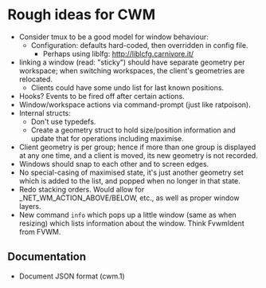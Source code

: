 Rough ideas for CWM
===================

* Consider tmux to be a good model for window behaviour:
  * Configuration:  defaults hard-coded, then overridden in config file.
    * Perhaps using liblfg:  http://liblcfg.carnivore.it/
* linking a window (read:  "sticky") should have separate
  geometry per workspace; when switching workspaces, the client's
  geometries are relocated.
  * Clients could have some undo list for last known positions.
* Hooks?  Events to be fired off after certain actions.
*  Window/workspace actions via command-prompt (just like ratpoison).
* Internal structs:
  * Don't use typedefs.
  * Create a geometry struct to hold size/position information and
    update that for operations including maximise.
* Client geometry is per group; hence if more than one group is displayed at
  any one time, and a client is moved, its new geometry is not recorded.
* Windows should snap to each other and to screen edges.
* No special-casing of maximised state, it's just another geometry set which
  is added to the list, and popped when no longer in that state.
* Redo stacking orders.  Would allow for _NET_WM_ACTION_ABOVE/BELOW, etc.,
  as well as proper window layers.
* New command `info` which pops up a little window (same as when resizing)
  which lists information about the window.  Think FvwmIdent from FVWM.

Documentation
-------------

* Document JSON format (cwm.1)
